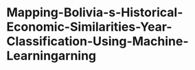 # Mapping-Bolivia-s-Historical-Economic-Similarities-Year-Classification-Using-Machine-Learningarning